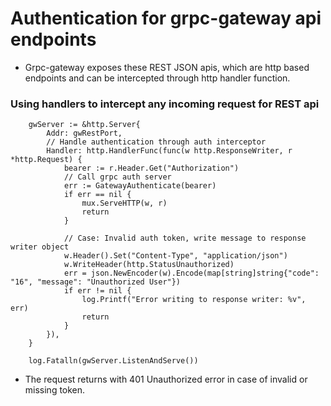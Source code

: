 # Authentication for grpc-gateway api endpoints

* Grpc-gateway exposes these REST JSON apis, which are http based endpoints and can be intercepted through http handler function.

### Using handlers to intercept any incoming request for REST api
```
    gwServer := &http.Server{
		Addr: gwRestPort,
		// Handle authentication through auth interceptor
		Handler: http.HandlerFunc(func(w http.ResponseWriter, r *http.Request) {
			bearer := r.Header.Get("Authorization")
			// Call grpc auth server
			err := GatewayAuthenticate(bearer)
			if err == nil {
				mux.ServeHTTP(w, r)
				return
			}
			
			// Case: Invalid auth token, write message to response writer object
			w.Header().Set("Content-Type", "application/json")
			w.WriteHeader(http.StatusUnauthorized)
			err = json.NewEncoder(w).Encode(map[string]string{"code": "16", "message": "Unauthorized User"})
			if err != nil {
				log.Printf("Error writing to response writer: %v", err)
				return
			}
		}),
	}
	
	log.Fatalln(gwServer.ListenAndServe())
```

* The request returns with 401 Unauthorized error in case of invalid or missing token. 